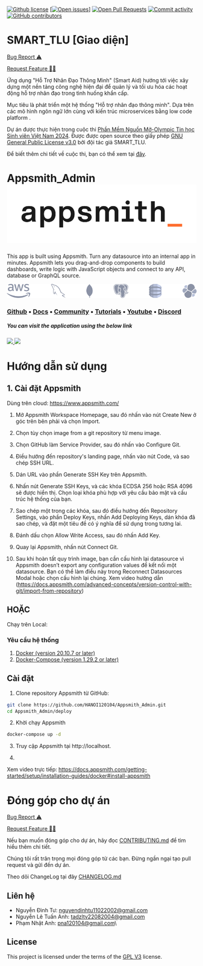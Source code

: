 [![Github license](https://img.shields.io/github/license/HANOI120104/Appsmith_Admin 'Github license')](https://github.com/HANOI120104/Appsmith_Admin/blob/main/LICENSE)
[[![Open issues](https://img.shields.io/github/issues/HANOI120104/Appsmith_Admin 'Open issues')](https://github.com/HANOI120104/Appsmith_Admin/issues)]
[![Open Pull Requests](https://img.shields.io/github/issues-pr/HANOI120104/Appsmith_Admin 'Open Pull Requests')](https://github.com/HANOI120104/Appsmith_Admin/pulls)
[![Commit activity](https://img.shields.io/github/commit-activity/m/HANOI120104/Appsmith_Admin 'Commit activity')](https://github.com/HANOI120104/Appsmith_Admin/graphs/commit-activity)
[![GitHub contributors](https://img.shields.io/github/contributors/HANOI120104/Appsmith_Admin 'Github contributors')](https://github.com/HANOI120104/Appsmith_Admin/graphs/contributors)

# SMART_TLU [Giao diện]

<a href="https://github.com/HANOI120104/PMNM_Client/issues/new?assignees=&labels=&projects=&template=bug_report.md&title=%F0%9F%90%9B+Bug+Report%3A+">Bug Report ⚠️
</a>

<a href="https://github.com/HANOI120104/PMNM_Client/issues/new?assignees=&labels=&projects=&template=feature_request.md&title=RequestFeature:">Request Feature 👩‍💻</a>

Ứng dụng "Hỗ Trợ Nhân Đạo Thông Minh" (Smart Aid) hướng tới việc xây dựng một nền tảng công nghệ hiện đại để quản lý và tối ưu hóa các hoạt động hỗ trợ nhân đạo trong tình huống khẩn cấp.

Mục tiêu là phát triển một hệ thống "Hỗ trợ nhân đạo thông minh". Dựa trên các mô hình ngôn ngữ lớn cùng với kiến trúc microservices bằng low code platform .

Dự án được thực hiện trong cuộc thi [Phần Mềm Nguồn Mở-Olympic Tin học Sinh viên Việt Nam 2024](https://www.olp.vn/procon-pmmn/ph%E1%BA%A7n-m%E1%BB%81m-ngu%E1%BB%93n-m%E1%BB%9F). Được được open source theo giấy phép [GNU General Public License v3.0](https://www.gnu.org/licenses/gpl-3.0.en.html) bởi đội tác giả SMART_TLU.

Để biết thêm chi tiết về cuộc thi, bạn có thể xem tại [đây](https://vfossa.vn/tin-tuc/cong-bo-de-thi-noi-dung-phan-mem-nguon-mo-olympic-tin-hoc-sinh-vien-viet-nam-2024-727.html).





# Appsmith_Admin![](https://raw.githubusercontent.com/appsmithorg/appsmith/release/static/appsmith_logo_primary.png)

This app is built using Appsmith. Turn any datasource into an internal app in minutes. Appsmith lets you drag-and-drop components to build dashboards, write logic with JavaScript objects and connect to any API, database or GraphQL source.

![](https://raw.githubusercontent.com/appsmithorg/appsmith/release/static/images/integrations.png)

### [Github](https://github.com/appsmithorg/appsmith) • [Docs](https://docs.appsmith.com/?utm_source=github&utm_medium=social&utm_content=appsmith_docs&utm_campaign=null&utm_term=appsmith_docs) • [Community](https://community.appsmith.com/) • [Tutorials](https://github.com/appsmithorg/appsmith/tree/update/readme#tutorials) • [Youtube](https://www.youtube.com/appsmith) • [Discord](https://discord.gg/rBTTVJp)

##### You can visit the application using the below link

###### [![](https://assets.appsmith.com/git-sync/Buttons.svg) ](https://app.appsmith.com/applications/673f2ef87ebfa14afdaa2c40/pages/673f402ce4114378d1df2cec) [![](https://assets.appsmith.com/git-sync/Buttons2.svg)](https://app.appsmith.com/applications/673f2ef87ebfa14afdaa2c40/pages/673f402ce4114378d1df2cec/edit)

# Hướng dẫn sử dụng

## 1. Cài đặt Appsmith 
Dùng trên cloud: https://www.appsmith.com/
1. Mở Appsmith Workspace Homepage, sau đó nhấn vào nút Create New ở góc trên bên phải và chọn Import.

2. Chọn tùy chọn image from a git repository từ menu image.

3. Chọn GitHub làm Service Provider, sau đó nhấn vào Configure Git.

4. Điều hướng đến repository's landing page, nhấn vào nút Code, và sao chép SSH URL.

5. Dán URL vào phần Generate SSH Key trên Appsmith.

6. Nhấn nút Generate SSH Keys, và các khóa ECDSA 256 hoặc RSA 4096 sẽ được hiển thị. Chọn loại khóa phù hợp với yêu cầu bảo mật và cấu trúc hệ thống của bạn.

7. Sao chép một trong các khóa, sau đó điều hướng đến Repository Settings, vào phần Deploy Keys, nhấn Add Deploying Keys, dán khóa đã sao chép, và đặt một tiêu đề có ý nghĩa để sử dụng trong tương lai.

8. Đánh dấu chọn Allow Write Access, sau đó nhấn Add Key.

9. Quay lại Appsmith, nhấn nút Connect Git.

10. Sau khi hoàn tất quy trình image, bạn cần cấu hình lại datasource vì Appsmith doesn’t export any configuration values để kết nối một datasource. Bạn có thể làm điều này trong Reconnect Datasources Modal hoặc chọn cấu hình lại chúng.
Xem video hướng dẫn (https://docs.appsmith.com/advanced-concepts/version-control-with-git/import-from-repository)
## HOẶC


Chạy trên Local: 
### Yêu cầu hệ thống
1. [Docker (version 20.10.7 or later)](https://docs.docker.com/get-started/get-docker/)
2. [Docker-Compose (version 1.29.2 or later)](https://docs.docker.com/compose/install/)
## Cài đặt 
1. Clone repository Appsmith từ GitHub:
```bash
git clone https://github.com/HANOI120104/Appsmith_Admin.git
cd Appsmith_Admin/deploy
```
2. Khời chạy Appsmith
```bash
docker-compose up -d
```
3. Truy cập Appsmith tại http://localhost.

4. 
Xem video trực tiếp: https://docs.appsmith.com/getting-started/setup/installation-guides/docker#install-appsmith

# Đóng góp cho dự án

<a href="https://github.com/pmnm2024/smart_tlu/issues/new?assignees=&labels=&projects=&template=bug_report.md&title=%F0%9F%90%9B+Bug+Report%3A+">Bug Report ⚠️
</a>

<a href="https://github.com/pmnm2024/smart_tlu/issues/new?assignees=&labels=&projects=&template=feature_request.md&title=RequestFeature:">Request Feature 👩‍💻</a>

Nếu bạn muốn đóng góp cho dự án, hãy đọc [CONTRIBUTING.md](.github/CONTRIBUTING.md) để tìm hiểu thêm chi tiết.

Chúng tôi rất trân trọng mọi đóng góp từ các bạn. Đừng ngần ngại tạo pull request và gửi đến dự án.

Theo dõi ChangeLog tại đây [CHANGELOG.md](.github/CHANGELOG.md)
## Liên hệ
-   Nguyễn Đình Tư: nguyendinhtu11022002@gmail.com
-   Nguyễn Lê Tuấn Anh: tadzltv22082004@gmail.com
-   Phạm Nhật Anh: pna120104@gmail.com\

## License
This project is licensed under the terms of the [GPL V3](LICENSE) license.
